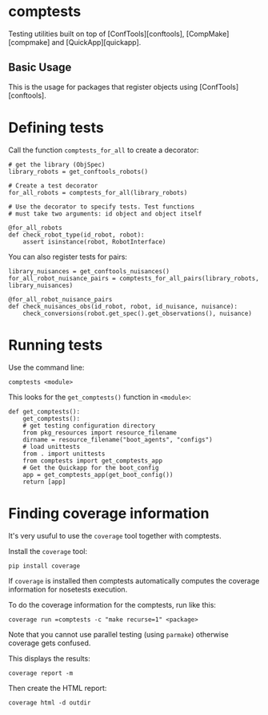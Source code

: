 comptests
=========

Testing utilities built on top of [ConfTools][conftools], [CompMake][compmake]
and [QuickApp][quickapp].


Basic Usage
-----------

This is the usage for packages that register objects using [ConfTools][conftools].

# Defining tests

Call the function ``comptests_for_all`` to create a decorator:

    # get the library (ObjSpec)
    library_robots = get_conftools_robots()

    # Create a test decorator
    for_all_robots = comptests_for_all(library_robots)

    # Use the decorator to specify tests. Test functions
    # must take two arguments: id object and object itself

    @for_all_robots
    def check_robot_type(id_robot, robot):
        assert isinstance(robot, RobotInterface)

You can also register tests for pairs:

    library_nuisances = get_conftools_nuisances()
    for_all_robot_nuisance_pairs = comptests_for_all_pairs(library_robots, library_nuisances)

    @for_all_robot_nuisance_pairs
    def check_nuisances_obs(id_robot, robot, id_nuisance, nuisance):
        check_conversions(robot.get_spec().get_observations(), nuisance)

# Running tests

Use the command line:

    comptests <module>

This looks for the ``get_comptests()`` function in ``<module>``:

    def get_comptests():
        get_comptests():
        # get testing configuration directory
        from pkg_resources import resource_filename
        dirname = resource_filename("boot_agents", "configs")
        # load unittests
        from . import unittests
        from comptests import get_comptests_app
        # Get the Quickapp for the boot_config
        app = get_comptests_app(get_boot_config())
        return [app]

Finding coverage information
============================

It's very usuful to use the ``coverage`` tool together with comptests.

Install the ``coverage`` tool:

    pip install coverage

If ``coverage`` is installed then comptests automatically computes
the coverage information for nosetests execution.

To do the coverage information for the comptests, run like this:

    coverage run =comptests -c "make recurse=1" <package>

Note that you cannot use parallel testing (using ``parmake``) otherwise
coverage gets confused.

This displays the results:

    coverage report -m

Then create the HTML report:

    coverage html -d outdir
